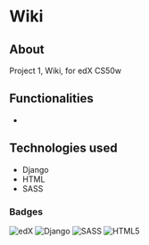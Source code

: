 # Wiki
## About
Project 1, Wiki, for edX CS50w

## Functionalities
*

## Technologies used
* Django
* HTML
* SASS

### Badges
![edX](https://img.shields.io/badge/edX-%2302262B.svg?style=for-the-badge&logo=edX&logoColor=white)
![Django](https://img.shields.io/badge/django-%23092E20.svg?style=for-the-badge&logo=django&logoColor=white)
![SASS](https://img.shields.io/badge/SASS-hotpink.svg?style=for-the-badge&logo=SASS&logoColor=white)
![HTML5](https://img.shields.io/badge/html5-%23E34F26.svg?style=for-the-badge&logo=html5&logoColor=white)
